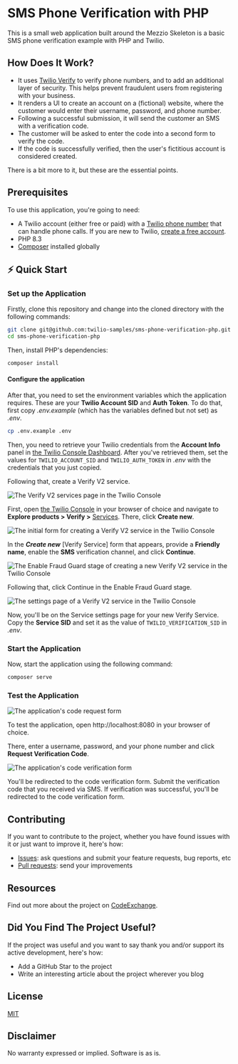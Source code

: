 # SMS Phone Verification with PHP

This is a small web application built around the Mezzio Skeleton is a basic SMS phone verification example with PHP and Twilio.

## How Does It Work?

* It uses [Twilio Verify][twilio_verify_url] to verify phone numbers, and to add an additional layer of security.
  This helps prevent fraudulent users from registering with your business.
* It renders a UI to create an account on a (fictional) website, where the customer would enter their username, password, and phone number.
* Following a successful submission, it will send the customer an SMS with a verification code.
* The customer will be asked to enter the code into a second form to verify the code.
* If the code is successfully verified, then the user's fictitious account is considered created.

There is a bit more to it, but these are the essential points.

## Prerequisites

To use this application, you're going to need:

* A Twilio account (either free or paid) with a [Twilio phone number][twilio_phone_number_setup_url] that can handle phone calls.
  If you are new to Twilio, [create a free account][twilio_referral_url].
* PHP 8.3
* [Composer][composer_url] installed globally

## ⚡️ Quick Start

### Set up the Application

Firstly, clone this repository and change into the cloned directory with the following commands:

```bash
git clone git@github.com:twilio-samples/sms-phone-verification-php.git
cd sms-phone-verification-php
```

Then, install PHP's dependencies:

```bash
composer install
```

#### Configure the application

After that, you need to set the environment variables which the application requires.
These are your **Twilio Account SID** and **Auth Token**.
To do that, first copy _.env.example_ (which has the variables defined but not set) as _.env_.

```bash
cp .env.example .env
```

Then, you need to retrieve your Twilio credentials from the **Account Info** panel in [the Twilio Console Dashboard][twilio_console_url].
After you've retrieved them, set the values for `TWILIO_ACCOUNT_SID` and `TWILIO_AUTH_TOKEN` in  _.env_ with the credentials that you just copied.

Following that, create a Verify V2 service.

![The Verify V2 services page in the Twilio Console](./docs/images/twilio-verify-services.png)

First, open [the Twilio Console][twilio_console_url] in your browser of choice and navigate to **Explore products > Verify >** [Services][twilio_console_verify_services_url].
There, click **Create new**.

![The initial form for creating a Verify V2 service in the Twilio Console](./docs/images/create-twilio-verify-service-step-one.png)

In the **_Create new_** [Verify Service] form that appears, provide a **Friendly name**, enable the **SMS** verification channel, and click **Continue**.

![The Enable Fraud Guard stage of creating a new Verify V2 service in the Twilio Console](./docs/images/create-twilio-verify-service-step-two.png)

Following that, click Continue in the Enable Fraud Guard stage.

![The settings page of a Verify V2 service in the Twilio Console](./docs/images/twilio-verify-service-settings.png)

Now, you'll be on the Service settings page for your new Verify Service.
Copy the **Service SID** and set it as the value of `TWILIO_VERIFICATION_SID` in _.env_.

### Start the Application

Now, start the application using the following command:

```bash
composer serve
```

### Test the Application

![The application's code request form](./docs/images/sms-phone-verification-step-one.png)

<!-- markdownlint-disable MD034 -->
To test the application, open http://localhost:8080 in your browser of choice.
<!-- markdownlint-enable MD034 -->
There, enter a username, password, and your phone number and click **Request Verification Code**.

![The application's code verification form](./docs/images/sms-phone-verification-step-one.png)

You'll be redirected to the code verification form.
Submit the verification code that you received via SMS.
If verification was successful, you'll be redirected to the code verification form.

## Contributing

If you want to contribute to the project, whether you have found issues with it or just want to improve it, here's how:

* [Issues][issues_url]: ask questions and submit your feature requests, bug reports, etc
* [Pull requests][pull_requests_url]: send your improvements

## Resources

Find out more about the project on [CodeExchange][code-exchange-url].

## Did You Find The Project Useful?

If the project was useful and you want to say thank you and/or support its active development, here's how:

* Add a GitHub Star to the project
* Write an interesting article about the project wherever you blog

## License

[MIT](./LICENSE)

## Disclaimer

No warranty expressed or implied. Software is as is.

[code-exchange-url]: https://www.twilio.com/code-exchange/sms-phone-verification
[composer_url]: https://getcomposer.org
[issues_url]: https://github.com/settermjd/sms-phone-verification-php/issues
[pull_requests_url]: https://github.com/settermjd/sms-phone-verification-php/pulls
[twilio_console_url]: https://www.twilio.com/console
[twilio_console_verify_services_url]: https://console.twilio.com/us1/develop/verify/services
[twilio_verify_url]: https://www.twilio.com/en-us/user-authentication-identity/verify
[twilio_phone_number_setup_url]: https://www.twilio.com/docs/phone-numbers
[twilio_referral_url]: https://www.twilio.com/try-twilio
